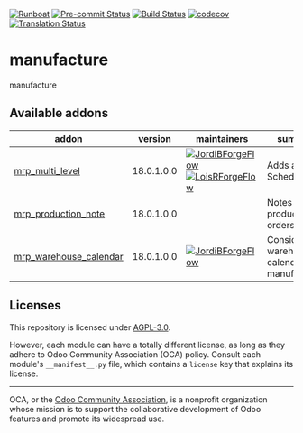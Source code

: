 
[![Runboat](https://img.shields.io/badge/runboat-Try%20me-875A7B.png)](https://runboat.odoo-community.org/builds?repo=OCA/manufacture&target_branch=18.0)
[![Pre-commit Status](https://github.com/OCA/manufacture/actions/workflows/pre-commit.yml/badge.svg?branch=18.0)](https://github.com/OCA/manufacture/actions/workflows/pre-commit.yml?query=branch%3A18.0)
[![Build Status](https://github.com/OCA/manufacture/actions/workflows/test.yml/badge.svg?branch=18.0)](https://github.com/OCA/manufacture/actions/workflows/test.yml?query=branch%3A18.0)
[![codecov](https://codecov.io/gh/OCA/manufacture/branch/18.0/graph/badge.svg)](https://codecov.io/gh/OCA/manufacture)
[![Translation Status](https://translation.odoo-community.org/widgets/manufacture-18-0/-/svg-badge.svg)](https://translation.odoo-community.org/engage/manufacture-18-0/?utm_source=widget)

<!-- /!\ do not modify above this line -->

# manufacture

manufacture

<!-- /!\ do not modify below this line -->

<!-- prettier-ignore-start -->

[//]: # (addons)

Available addons
----------------
addon | version | maintainers | summary
--- | --- | --- | ---
[mrp_multi_level](mrp_multi_level/) | 18.0.1.0.0 | [![JordiBForgeFlow](https://github.com/JordiBForgeFlow.png?size=30px)](https://github.com/JordiBForgeFlow) [![LoisRForgeFlow](https://github.com/LoisRForgeFlow.png?size=30px)](https://github.com/LoisRForgeFlow) | Adds an MRP Scheduler
[mrp_production_note](mrp_production_note/) | 18.0.1.0.0 |  | Notes in production orders
[mrp_warehouse_calendar](mrp_warehouse_calendar/) | 18.0.1.0.0 | [![JordiBForgeFlow](https://github.com/JordiBForgeFlow.png?size=30px)](https://github.com/JordiBForgeFlow) | Considers the warehouse calendars in manufacturing

[//]: # (end addons)

<!-- prettier-ignore-end -->

## Licenses

This repository is licensed under [AGPL-3.0](LICENSE).

However, each module can have a totally different license, as long as they adhere to Odoo Community Association (OCA)
policy. Consult each module's `__manifest__.py` file, which contains a `license` key
that explains its license.

----
OCA, or the [Odoo Community Association](http://odoo-community.org/), is a nonprofit
organization whose mission is to support the collaborative development of Odoo features
and promote its widespread use.
